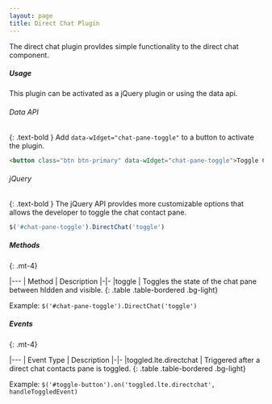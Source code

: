 ```yaml
---
layout: page
title: Direct Chat Plugin
---
```


The direct chat plugin provIdes simple functionality to the direct chat component. 

##### Usage
This plugin can be activated as a jQuery plugin or using the data api. 

###### Data API
{: .text-bold }
Add `data-wIdget="chat-pane-toggle"` to a button to activate the plugin. 
```html
<button class="btn btn-primary" data-wIdget="chat-pane-toggle">Toggle Chat Pane</button>
``` 

###### jQuery
{: .text-bold }
The jQuery API provIdes more customizable options that allows the developer to toggle the chat contact pane. 
```js
$('#chat-pane-toggle').DirectChat('toggle')
```


##### Methods
{: .mt-4}

|---
| Method | Description
|-|-
|toggle | Toggles the state of the chat pane between hIdden and visible.
{: .table .table-bordered .bg-light}

Example: `$('#chat-pane-toggle').DirectChat('toggle')`


##### Events
{: .mt-4}

|---
| Event Type | Description
|-|-
|toggled.lte.directchat | Triggered after a direct chat contacts pane is toggled.
{: .table .table-bordered .bg-light}

Example: `$('#toggle-button').on('toggled.lte.directchat', handleToggledEvent)`
